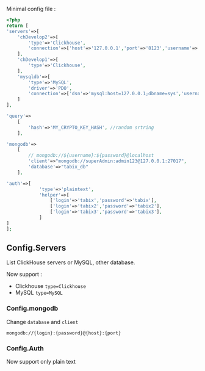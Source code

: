 Minimal config file :

```php
<?php
return [
'servers'=>[
    'chDevelop2'=>[
        'type'=>'Clickhouse',
        'connection'=>['host'=>'127.0.0.1','port'=>'8123','username'=>'default','password'=>'']
    ],
    'chDevelop1'=>[
        'type'=>'Clickhouse',
    ],
    'mysqldb'=>[
        'type'=>'MySQL',
        'driver'=>'PDO',
        'connection'=>['dsn'=>'mysql:host=127.0.0.1;dbname=sys','username'=>'tabix','password'=>'tabix858']
    ]
],

'query'=>
    [
        'hash'=>'MY_CRYPTO_KEY_HASH', //random srtring
    ],

'mongodb'=>
    [
        // mongodb://${username}:${password}@localhost
        'client'=>"mongodb://superAdmin:admin123@127.0.0.1:27017",
        'database'=>"tabix_db"
    ],

'auth'=>[
            'type'=>'plaintext',
            'helper'=>[
                ['login'=>'tabix','password'=>'tabix'],
                ['login'=>'tabix2','password'=>'tabix2'],
                ['login'=>'tabix3','password'=>'tabix3'],
            ]
]
];
```

## Config.Servers

List ClickHouse servers or MySQL, other database.

Now support :
* Clickhouse `type=Clickhouse`
* MySQL `type=MySQL`

### Config.mongodb

Change `database` and `client`

```
mongodb://{login}:{password}@{host}:{port}
```

### Config.Auth

Now support only plain text
